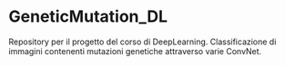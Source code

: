 # GeneticMutation_DL
Repository per il progetto del corso di DeepLearning. Classificazione di immagini contenenti mutazioni genetiche attraverso varie ConvNet.
